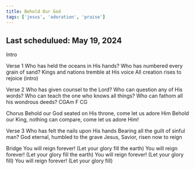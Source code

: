```yaml
---
title: Behold Our God
tags: ['jesus', 'adoration', 'praise']
---
```


## Last schedulued: May 19, 2024          

Intro

Verse 1
Who has held the oceans in His hands?
Who has numbered every grain of sand?
Kings and nations tremble at His voice
All creation rises to rejoice (intro)

Verse 2
Who has given counsel to the Lord?
Who can question any of His words?
Who can teach the one who knows all things?
Who can fathom all his wondrous deeds?
CGAm F CG

Chorus
Behold our God seated on His throne, come let us adore Him
Behold our King, nothing can compare, come let us adore Him!

Verse 3
Who has felt the nails upon His hands
Bearing all the guilt of sinful man?
God eternal, humbled to the grave
Jesus, Savior, risen now to reign

Bridge
You will reign forever! (Let your glory fill the earth)
You will reign forever! (Let your glory fill the earth)
You will reign forever! (Let your glory fill)
You will reign forever! (Let your glory fill)
